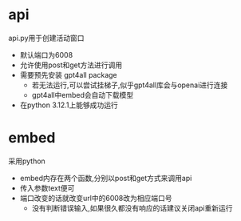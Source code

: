 # api
api.py用于创建活动窗口
- 默认端口为6008
- 允许使用post和get方法进行调用
- 需要预先安装 gpt4all package
  -  若无法运行,可以尝试挂梯子,似乎gpt4all库会与openai进行连接
  -  gpt4all中embed会自动下载模型
- 在python 3.12.1上能够成功运行
# embed
采用python
- embed内存在两个函数,分别以post和get方式来调用api
- 传入参数text便可
- 端口改变的话就改变url中的6008改为相应端口号
  - 没有判断错误输入,如果很久都没有响应的话建议关闭api重新运行

